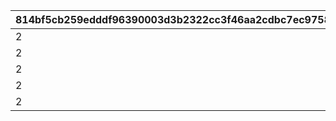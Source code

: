 |814bf5cb259edddf96390003d3b2322cc3f46aa2cdbc7ec9758caa65bd986b9f|176a05f5ba8367e76789d4bdf72de0511ddf722ee2711a17a40802abdcb0b406|c7b31a0bc8bebffa32a313fc387d7a23cf2390ec4214cca5b7ad34c735eab8bd|5283665d9ca2399bc526905ffc212c580ed50ce519129d4d93f2ece240b382fa|0608a30eb1270b518e0b85e7ae6b62fbc03f6209f5f08c56d0856c951644b284|c01080513ecf2f353a4951fb9b734917dc74d31430a1c13bd75dc2d5985e9dfa|55dbae6321827fc48acfccedc398151e1bc9b5d88a113dbb5a4eec9a6a97831a|4a9a30fe438c665050e6c549ca897e407f738cee4e71a62b7d03360f801cf2be|5e133d7d913c1579f326b54520fd7fa0eadf8b702cd9ecf642d5c2b180748072|3c3a3c3f7bc758687fb767581e3f92d82c32144399a02df0ff64e713669ee61f|ea83be56c44579f21d7729b52aeadebdd01a3bea630cfb002b144f138d12b004|938151d3be1e63fd4af5cf485a204565af53cbd621ee113eafca0677716864f7|f471e92b626c4073f4ba51c7c17ad4751b376eb378c1afea7707679f1b35b7ec|56ff17d96b254c177e57c95b45780e6791281eef03f0d0a040a643ee94727704|2b48bce0c17d48c9d738310ea5d51d25058bc5ceda4364ad893dc8c6c72d5575|05e0f6f9982a38f0a33533a93744efc2bad225f1f107b1e8b10cb9970ab9e47d|
| --- | --- | --- | --- | --- | --- | --- | --- | --- | --- | --- | --- | --- | --- | --- | --- |
|2|20|1250000|2|20003|12|0|0|8|25|23001|1005|94002|91002|1000|0|
|2|20|1250000|2|20003|12|0|0|8|25|23001|1006|94002|91002|1000|0|
|2|20|1250000|2|20003|12|0|0|8|25|23001|1007|94002|91002|1000|0|
|2|20|1250000|2|20003|12|0|0|8|25|23001|1008|94002|91002|1000|0|
|2|50|5000000|2|20004|12|0|0|8|10|23001|2002|94002|91002|1500|0|